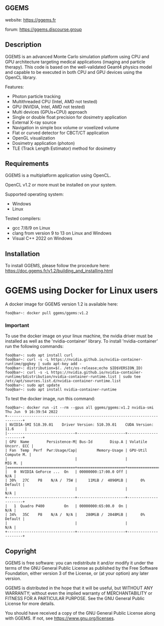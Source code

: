 ## GGEMS

website: <https://ggems.fr>

forum: <https://ggems.discourse.group>

## Description

GGEMS is an advanced Monte Carlo simulation platform using CPU and GPU architecture targeting medical applications (imaging and particle therapy). This code is based on the well-validated Geant4 physics model and capable to be executed in both CPU and GPU devices using the OpenCL library.

Features:
* Photon particle tracking
* Multithreaded CPU (Intel, AMD not tested)
* GPU (NVIDIA, Intel, AMD not tested)
* Multi devices (GPUs+CPU) approach
* Single or double float precision for dosimetry application
* External X-ray source
* Navigation in simple box volume or voxelized volume
* Flat or curved detector for CBCT/CT application
* OpenGL visualization
* Dosimetry application (photon)
* TLE (Track Length Estimator) method for dosimetry

## Requirements

GGEMS is a multiplatform application using OpenCL.

OpenCL v1.2 or more must be installed on your system.

Supported operating system:

* Windows
* Linux

Tested compilers:

* gcc 7/8/9 on Linux
* clang from version 9 to 13 on Linux and Windows
* Visual C++ 2022 on Windows

## Installation

To install GGEMS, please follow the procedure here: <https://doc.ggems.fr/v1.2/building_and_installing.html>

# GGEMS using Docker for Linux users

A docker image for GGEMS version 1.2 is available here:

```console
foo@bar~: docker pull ggems/ggems:v1.2
```

### Important

To use the docker image on your linux machine, the nvidia driver must be installed as well as the 'nvidia-container' library. To install 'nvidia-container' run the following commands:

```console
foo@bar~: sudo apt install curl
foo@bar~: curl -s -L https://nvidia.github.io/nvidia-container-runtime/gpgkey | sudo apt-key add -
foo@bar~: distribution=$(. /etc/os-release;echo $ID$VERSION_ID)
foo@bar~: curl -s -L https://nvidia.github.io/nvidia-container-runtime/$distribution/nvidia-container-runtime.list | sudo tee /etc/apt/sources.list.d/nvidia-container-runtime.list
foo@bar~: sudo apt update
foo@bar~: sudo apt install nvidia-container-runtime
```

To test the docker image, run this command:

```console
foo@bar~: docker run -it --rm --gpus all ggems/ggems:v1.2 nvidia-smi
Thu Jun  9 16:39:54 2022       
+-----------------------------------------------------------------------------+
| NVIDIA-SMI 510.39.01    Driver Version: 510.39.01    CUDA Version: 11.6     |
|-------------------------------+----------------------+----------------------+
| GPU  Name        Persistence-M| Bus-Id        Disp.A | Volatile Uncorr. ECC |
| Fan  Temp  Perf  Pwr:Usage/Cap|         Memory-Usage | GPU-Util  Compute M. |
|                               |                      |               MIG M. |
|===============================+======================+======================|
|   0  NVIDIA GeForce ...  On   | 00000000:17:00.0 Off |                  N/A |
| 30%   27C    P8    N/A /  75W |     11MiB /  4096MiB |      0%      Default |
|                               |                      |                  N/A |
+-------------------------------+----------------------+----------------------+
|   1  Quadro P400         On   | 00000000:65:00.0  On |                  N/A |
| 34%   35C    P8    N/A /  N/A |    280MiB /  2048MiB |      0%      Default |
|                               |                      |                  N/A |
+-------------------------------+----------------------+----------------------+
```

## Copyright

GGEMS is free software: you can redistribute it and/or modify
it under the terms of the GNU General Public License as published by
the Free Software Foundation, either version 3 of the License, or
(at your option) any later version.

GGEMS is distributed in the hope that it will be useful,
but WITHOUT ANY WARRANTY; without even the implied warranty of
MERCHANTABILITY or FITNESS FOR A PARTICULAR PURPOSE.  See the
GNU General Public License for more details.

You should have received a copy of the GNU General Public License
along with GGEMS.  If not, see <https://www.gnu.org/licenses>.

